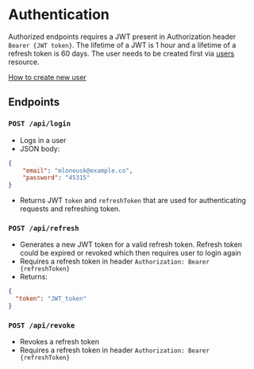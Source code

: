 # Authentication

Authorized endpoints requires a JWT present in Authorization header `Bearer {JWT token}`. The lifetime of a JWT is 1 hour and a lifetime of a refresh token is 60 days. The user needs to be created first via [users](users.md) resource.

[How to create new user](./users.md##post-apiusers)

## Endpoints

### `POST /api/login`

- Logs in a user
- JSON body:

```JSON
{
    "email": "mloneusk@example.co",
    "password": "45315"
}
```

- Returns JWT `token` and `refreshToken` that are used for authenticating requests and refreshing token.

### `POST /api/refresh`

- Generates a new JWT token for a valid refresh token. Refresh token could be expired or revoked which then requires user to login again
- Requires a refresh token in header `Authorization: Bearer {refreshToken}`
- Returns:

```JSON
{
  "token": "JWT_token"
}
```

### `POST /api/revoke`

- Revokes a refresh token
- Requires a refresh token in header `Authorization: Bearer {refreshToken}`
